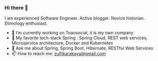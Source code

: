 ### Hi there 👋

<!-- **trkarakz/trkarakz** is a ✨ _special_ ✨ repository because its `README.md` (this file) appears on your GitHub profile. -->
I am experienced Software Engineer. Active blogger. Novice historian. Etimology enthusiast.

- 🔭 I’m currently working on Toaosocial, it is my own company
- 🌱 My favorite tech-stack Spring : Spring Cloud, REST web services, Microservice architecture, Docker and Kubernetes
- 💬 Ask me about Spring, Spring Boot, Hibernate, RESTful Web Services
- 📫 How to reach me: zulfikarakaya@gmail.com

